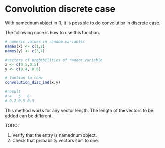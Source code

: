 # Convolution discrete case

With namednum object in R, it is possible to do convolution in discrete case.

The following code is how to use this function.

``` R
# numeric values in random variables
names(x) <- c(1,2)
names(y) <- c(3,4)

#vectors of probabilities of random variable
x <- c(0.5,0.5)
y <- c(0.4, 0.6)

# funtion to conv 
convolution_disc_ind(x,y)

#result
# 4   5   6 
# 0.2 0.5 0.3
```
This method works for any vector length. The length of the vectors to be added can be different.

TODO:
1. Verify that the entry is namednum object.
2. Check that probability vectors sum to one.
